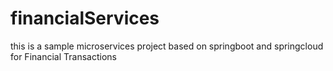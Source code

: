 # financialServices
this is a sample microservices project based on springboot and springcloud for Financial Transactions 
